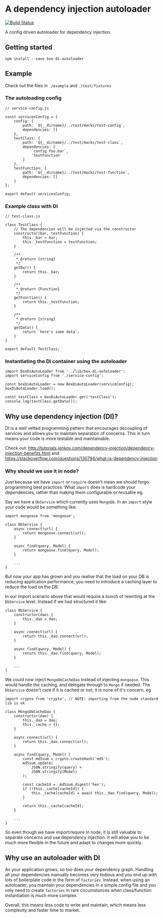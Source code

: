 # A dependency injection autoloader

[![Build Status](https://travis-ci.com/crimsonronin/box-di-autoloader.svg?branch=master)](https://travis-ci.com/crimsonronin/box-di-autoloader)

A config driven autoloader for dependency injection.

## Getting started

```
npm install --save box-di-autoloader
```

## Example

Check out the files in `./example` and `./test/fixtures`

### The autoloading config

```
// service-config.js

const servicesConfig = {
    config: {
        path: `${__dirname}/../test/mocks/test-config`,
        dependencies: []
    },
    testClass: {
        path: `${__dirname}/../test/mocks/test-class`,
        dependencies: [
            `config.foo.bar`,
            'testFunction'
        ]
    },
    testFunction: {
        path: `${__dirname}/../test/mocks/test-function`,
        dependencies: []
    }
};

export default servicesConfig;
```

### Example class with DI

```
// test-class.js

class TestClass {
    // The dependencies will be injected via the constructor
    constructor(bar, testFunction) {
        this._bar = bar;
        this._testFunction = testFunction;
    }

    /**
     * @return {string}
     */
    getBar() {
        return this._bar;
    }

    /**
     * @return {Function}
     */
    getFunction() {
        return this._testFunction;
    }

    /**
     * @return {string}
     */
    getData() {
        return `here's some data`;
    }
}

export default TestClass;
```

### Instantiating the DI container using the autoloader

```
import BoxDiAutoLoader from '../lib/box-di-autoloader';
import serviceConfig from './service-config';

const boxDiAutoLoader = new BoxDiAutoLoader(serviceConfig);
boxDiAutoLoader.load();

const testClass = boxDiAutoLoader.get('testClass');
console.log(testClass.getData());
```

## Why use dependency injection (DI)?

DI is a well vetted programming pattern that encourages decoupling of services and allows you to maintain separation of concerns. This in turn means your code is more testable and maintainable.

Check out: http://tutorials.jenkov.com/dependency-injection/dependency-injection-benefits.html and https://stackoverflow.com/questions/130794/what-is-dependency-injection

### Why should we use it in node?

Just because we have `import` or `require` doesn't mean we should forgo programming best practices. What `import` does is hardcode your dependencies, rather than making them configurable or reusable eg.

Say we have a `DbService` which currently uses `MongoDb`. In an `import` style your code would be something like:

```
import mongoose from 'mongoose';

class DbService {
    async connect(url) {
        return mongoose.connect(url);
    }

    async find(query, Model) {
        return mongoose.find(query, Model);
    }

    ...
}
```

But now your app has grown and you realise that the load on your DB is reducing application performance; you need to introduce a caching layer to reduce the load on the DB.

In our import scenario above that would require a bunch of rewriting at the `DbService` level. Instead if we had structured it like:

```
class DbService {
    constructor(dao) {
        this._dao = dao;
    }

    async connect(url) {
        return this._dao.connect(url);
    }

    async find(query, Model) {
        return this._dao.find(query, Model);
    }

    ...
}
```

We could now inject `MongoDbCacheDao` instead of injecting `mongoose`. This would handle the caching, and delegate through to `Mongo` if needed. The `DbService` doesn't care if it is cached or not; it is none of it's concern. eg

```
import crypto from 'crypto'; // NOTE: importing from the node standard lib is ok

class MongoDbCacheDao {
    constructor(dao) {
        this._dao = dao;
        this._cache = {};
    }

    async connect(url) {
        return this._dao.connect(url);
    }

    async find(query, Model) {
        const md5sum = crypto.createHash('md5');
        md5sum.update(
            JSON.stringify(query) +
            JSON.stringify(Model)
        );

        const cacheId =  md5sum.digest('hex');
        if (!this._cache[cacheId]) {
            this._cache[cacheId] = await this._dao.find(query, Model);
        }

        return this._cache[cacheId];
    }

    ...
}
```

So even though we have import/require in node, it is still valuable to separate concerns and use dependency injection. It will allow you to be much more flexible in the future and adapt to changes more quickly.

## Why use an autoloader with DI

As your application grows, so too does your dependency graph. Handling all your dependencies manually becomes very tedious and you end up with lots of boilerplate code in the form of `factories`. Instead, when using an autoloader, you maintain your dependencies in a simple config file and you only need to create `factories` in rare circumstances when class/function instantiation is much more complex.

Overall, this means less code to write and maintain, which means less complexity and faster time to market.
